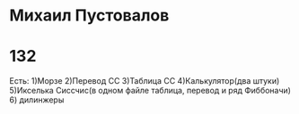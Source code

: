 # Михаил Пустовалов 
# 132
Есть:
1)Морзе
2)Перевод СС
3)Таблица СС
4)Калькулятор(два штуки)
5)Икселька Сиссчис(в одном файле таблица, перевод и ряд Фиббоначи)
6) дилинжеры
